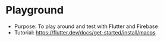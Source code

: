 # Playground
* Purpose: To play around and test with Flutter and Firebase
* Tutorial: https://flutter.dev/docs/get-started/install/macos
